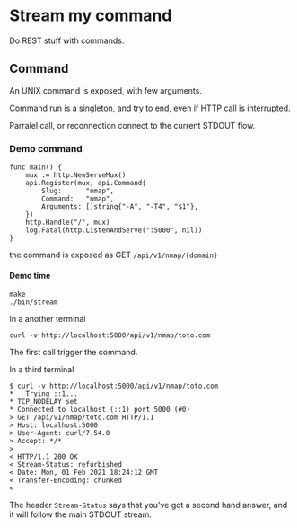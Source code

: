 Stream my command
=================

Do REST stuff with commands.

## Command

An UNIX command is exposed, with few arguments.

Command run is a singleton, and try to end, even if HTTP call is interrupted.

Parralel call, or reconnection connect to the current STDOUT flow.

### Demo command

```golang
func main() {
	mux := http.NewServeMux()
	api.Register(mux, api.Command{
		Slug:      "nmap",
		Command:   "nmap",
		Arguments: []string{"-A", "-T4", "$1"},
	})
	http.Handle("/", mux)
	log.Fatal(http.ListenAndServe(":5000", nil))
}
```

the command is exposed as GET `/api/v1/nmap/{domain}`

#### Demo time

```
make
./bin/stream
```

In a another terminal
```
curl -v http://localhost:5000/api/v1/nmap/toto.com
```

The first call trigger the command.

In a third terminal
```
$ curl -v http://localhost:5000/api/v1/nmap/toto.com
*   Trying ::1...
* TCP_NODELAY set
* Connected to localhost (::1) port 5000 (#0)
> GET /api/v1/nmap/toto.com HTTP/1.1
> Host: localhost:5000
> User-Agent: curl/7.54.0
> Accept: */*
>
< HTTP/1.1 200 OK
< Stream-Status: refurbished
< Date: Mon, 01 Feb 2021 18:24:12 GMT
< Transfer-Encoding: chunked
<
```

The header `Stream-Status` says that you've got a second hand answer, and it will follow the main STDOUT stream.
